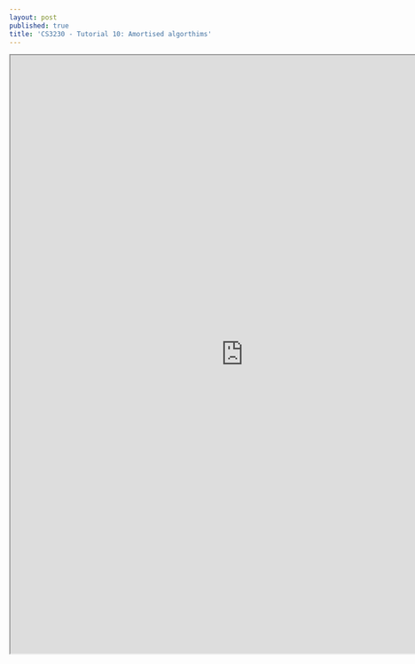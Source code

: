```yaml
---
layout: post
published: true
title: 'CS3230 - Tutorial 10: Amortised algorthims'
---
```

<iframe src="https://drive.google.com/file/d/1aCyJEywRDt5x8Tzo_qYX513evT-hJufk/preview" width="840" height="1080"></iframe>